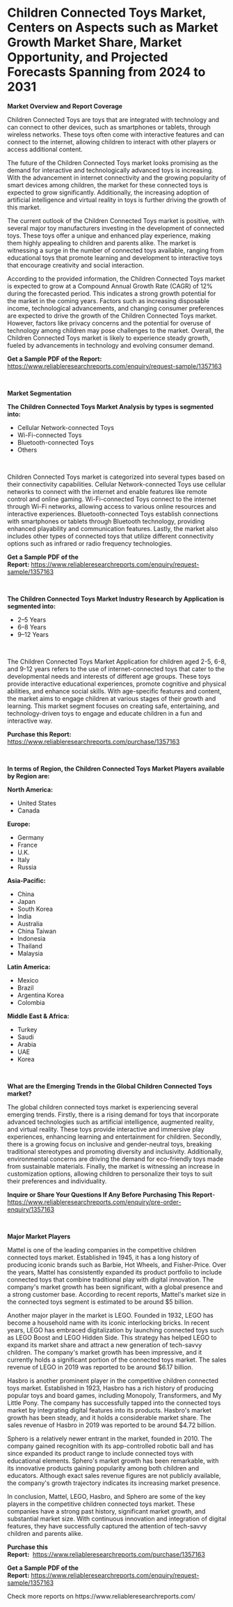 <p><h1>Children Connected Toys Market, Centers on Aspects such as Market Growth Market Share, Market Opportunity, and Projected Forecasts Spanning from 2024 to 2031</h1></p><p><strong>Market Overview and Report Coverage</strong></p>
<p><p>Children Connected Toys are toys that are integrated with technology and can connect to other devices, such as smartphones or tablets, through wireless networks. These toys often come with interactive features and can connect to the internet, allowing children to interact with other players or access additional content.</p><p>The future of the Children Connected Toys market looks promising as the demand for interactive and technologically advanced toys is increasing. With the advancement in internet connectivity and the growing popularity of smart devices among children, the market for these connected toys is expected to grow significantly. Additionally, the increasing adoption of artificial intelligence and virtual reality in toys is further driving the growth of this market.</p><p>The current outlook of the Children Connected Toys market is positive, with several major toy manufacturers investing in the development of connected toys. These toys offer a unique and enhanced play experience, making them highly appealing to children and parents alike. The market is witnessing a surge in the number of connected toys available, ranging from educational toys that promote learning and development to interactive toys that encourage creativity and social interaction.</p><p>According to the provided information, the Children Connected Toys market is expected to grow at a Compound Annual Growth Rate (CAGR) of 12% during the forecasted period. This indicates a strong growth potential for the market in the coming years. Factors such as increasing disposable income, technological advancements, and changing consumer preferences are expected to drive the growth of the Children Connected Toys market. However, factors like privacy concerns and the potential for overuse of technology among children may pose challenges to the market. Overall, the Children Connected Toys market is likely to experience steady growth, fueled by advancements in technology and evolving consumer demand.</p></p>
<p><strong>Get a Sample PDF of the Report:</strong> <a href="https://www.reliableresearchreports.com/enquiry/request-sample/1357163">https://www.reliableresearchreports.com/enquiry/request-sample/1357163</a></p>
<p>&nbsp;</p>
<p><strong>Market Segmentation</strong></p>
<p><strong>The Children Connected Toys Market Analysis by types is segmented into:</strong></p>
<p><ul><li>Cellular Network-connected Toys</li><li>Wi-Fi-connected Toys</li><li>Bluetooth-connected Toys</li><li>Others</li></ul></p>
<p>&nbsp;</p>
<p><p>Children Connected Toys market is categorized into several types based on their connectivity capabilities. Cellular Network-connected Toys use cellular networks to connect with the internet and enable features like remote control and online gaming. Wi-Fi-connected Toys connect to the internet through Wi-Fi networks, allowing access to various online resources and interactive experiences. Bluetooth-connected Toys establish connections with smartphones or tablets through Bluetooth technology, providing enhanced playability and communication features. Lastly, the market also includes other types of connected toys that utilize different connectivity options such as infrared or radio frequency technologies.</p></p>
<p><strong>Get a Sample PDF of the Report:</strong>&nbsp;<a href="https://www.reliableresearchreports.com/enquiry/request-sample/1357163">https://www.reliableresearchreports.com/enquiry/request-sample/1357163</a></p>
<p>&nbsp;</p>
<p><strong>The Children Connected Toys Market Industry Research by Application is segmented into:</strong></p>
<p><ul><li>2–5 Years</li><li>6–8 Years</li><li>9–12 Years</li></ul></p>
<p>&nbsp;</p>
<p><p>The Children Connected Toys Market Application for children aged 2-5, 6-8, and 9-12 years refers to the use of internet-connected toys that cater to the developmental needs and interests of different age groups. These toys provide interactive educational experiences, promote cognitive and physical abilities, and enhance social skills. With age-specific features and content, the market aims to engage children at various stages of their growth and learning. This market segment focuses on creating safe, entertaining, and technology-driven toys to engage and educate children in a fun and interactive way.</p></p>
<p><strong>Purchase this Report:</strong>&nbsp; <a href="https://www.reliableresearchreports.com/purchase/1357163">https://www.reliableresearchreports.com/purchase/1357163</a></p>
<p>&nbsp;</p>
<p><strong>In terms of Region, the Children Connected Toys Market Players available by Region are:</strong></p>
<p>
    <p> <strong> North America: </strong>
        <ul>
            <li>United States</li>
            <li>Canada</li>
        </ul>
        </p> 
    <p> <strong> Europe: </strong>
        <ul>
            <li>Germany</li>
            <li>France</li>
            <li>U.K.</li>
            <li>Italy</li>
            <li>Russia</li>
        </ul>
        </p> 
    <p> <strong> Asia-Pacific: </strong>
        <ul>
            <li>China</li>
            <li>Japan</li>
            <li>South Korea</li>
            <li>India</li>
            <li>Australia</li>
            <li>China Taiwan</li>
            <li>Indonesia</li>
            <li>Thailand</li>
            <li>Malaysia</li>
        </ul>
        </p> 
    <p> <strong> Latin America: </strong>
        <ul>
            <li>Mexico</li>
            <li>Brazil</li>
            <li>Argentina Korea</li>
            <li>Colombia</li>
        </ul>
        </p> 
    <p> <strong> Middle East & Africa: </strong>
        <ul>
            <li>Turkey</li>
            <li>Saudi</li>
            <li>Arabia</li>
            <li>UAE</li>
            <li>Korea</li>
        </ul>
    </p>
    </p>
<p>&nbsp;</p>
<p><strong>What are the Emerging Trends in the Global Children Connected Toys market?</strong></p>
<p><p>The global children connected toys market is experiencing several emerging trends. Firstly, there is a rising demand for toys that incorporate advanced technologies such as artificial intelligence, augmented reality, and virtual reality. These toys provide interactive and immersive play experiences, enhancing learning and entertainment for children. Secondly, there is a growing focus on inclusive and gender-neutral toys, breaking traditional stereotypes and promoting diversity and inclusivity. Additionally, environmental concerns are driving the demand for eco-friendly toys made from sustainable materials. Finally, the market is witnessing an increase in customization options, allowing children to personalize their toys to suit their preferences and individuality.</p></p>
<p><strong>Inquire or Share Your Questions If Any Before Purchasing This Report</strong>- <a href="https://www.reliableresearchreports.com/enquiry/pre-order-enquiry/1357163">https://www.reliableresearchreports.com/enquiry/pre-order-enquiry/1357163</a></p>
<p>&nbsp;</p>
<p><strong>Major Market Players</strong></p>
<p><p>Mattel is one of the leading companies in the competitive children connected toys market. Established in 1945, it has a long history of producing iconic brands such as Barbie, Hot Wheels, and Fisher-Price. Over the years, Mattel has consistently expanded its product portfolio to include connected toys that combine traditional play with digital innovation. The company's market growth has been significant, with a global presence and a strong customer base. According to recent reports, Mattel's market size in the connected toys segment is estimated to be around $5 billion.</p><p>Another major player in the market is LEGO. Founded in 1932, LEGO has become a household name with its iconic interlocking bricks. In recent years, LEGO has embraced digitalization by launching connected toys such as LEGO Boost and LEGO Hidden Side. This strategy has helped LEGO to expand its market share and attract a new generation of tech-savvy children. The company's market growth has been impressive, and it currently holds a significant portion of the connected toys market. The sales revenue of LEGO in 2019 was reported to be around $6.17 billion.</p><p>Hasbro is another prominent player in the competitive children connected toys market. Established in 1923, Hasbro has a rich history of producing popular toys and board games, including Monopoly, Transformers, and My Little Pony. The company has successfully tapped into the connected toys market by integrating digital features into its products. Hasbro's market growth has been steady, and it holds a considerable market share. The sales revenue of Hasbro in 2019 was reported to be around $4.72 billion.</p><p>Sphero is a relatively newer entrant in the market, founded in 2010. The company gained recognition with its app-controlled robotic ball and has since expanded its product range to include connected toys with educational elements. Sphero's market growth has been remarkable, with its innovative products gaining popularity among both children and educators. Although exact sales revenue figures are not publicly available, the company's growth trajectory indicates its increasing market presence.</p><p>In conclusion, Mattel, LEGO, Hasbro, and Sphero are some of the key players in the competitive children connected toys market. These companies have a strong past history, significant market growth, and substantial market size. With continuous innovation and integration of digital features, they have successfully captured the attention of tech-savvy children and parents alike.</p></p>
<p><strong>Purchase this Report:</strong>&nbsp;&nbsp;<a href="https://www.reliableresearchreports.com/purchase/1357163">https://www.reliableresearchreports.com/purchase/1357163</a></p>
<p></p>
<p><strong>Get a Sample PDF of the Report:</strong>&nbsp;<a href="https://www.reliableresearchreports.com/enquiry/request-sample/1357163">https://www.reliableresearchreports.com/enquiry/request-sample/1357163</a></p>
<p>Check more reports on https://www.reliableresearchreports.com/</p>